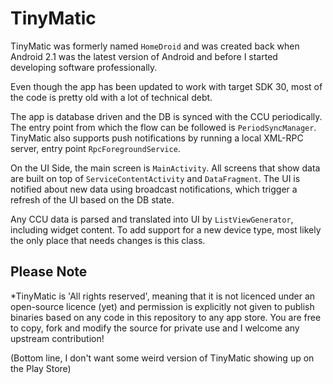 # TinyMatic

TinyMatic was formerly named `HomeDroid` and was created back when Android 2.1 was the latest version of Android and before I started developing software professionally.

Even though the app has been updated to work with target SDK 30, most of the code is pretty old with a lot of technical debt.

The app is database driven and the DB is synced with the CCU periodically. The entry point from which the flow can be followed is `PeriodSyncManager`.
TinyMatic also supports push notifications by running a local XML-RPC server, entry point `RpcForegroundService`.

On the UI Side, the main screen is `MainActivity`.
All screens that show data are built on top of `ServiceContentActivity` and `DataFragment`.
The UI is notified about new data using broadcast notifications, which trigger a refresh of the UI based on the DB state.

Any CCU data is parsed and translated into UI by `ListViewGenerator`, including widget content.
To add support for a new device type, most likely the only place that needs changes is this class.

## Please Note

*TinyMatic is 'All rights reserved', meaning that it is not licenced under an open-source licence (yet) and permission is explicitly not given to publish binaries based on any code in this repository to any app store. You are free to copy, fork and modify the source for private use and I welcome any upstream contribution!

(Bottom line, I don't want some weird version of TinyMatic showing up on the Play Store)
